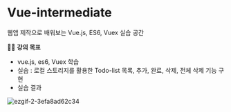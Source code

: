 # Vue-intermediate
웹앱 제작으로 배워보는 Vue.js, ES6, Vuex 실습 공간

👩‍💻 **강의 목표**

- vue.js, es6, Vuex 학습
- 실습 : 로컬 스토리지를 활용한 Todo-list 목록, 추가, 완료, 삭제, 전체 삭제 기능 구현
- 실습 결과

![ezgif-2-3efa8ad62c34](https://user-images.githubusercontent.com/54708042/118943269-6d966700-b98e-11eb-8c7d-a41f8f480d96.gif)
